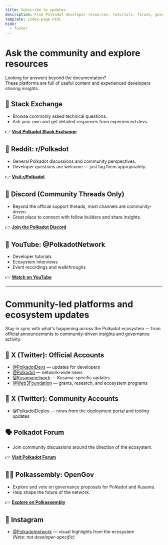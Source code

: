 ```yaml
---
title: Subscribe to updates
description: Find Polkadot developer resources, tutorials, forums, governance proposals, and community platforms like StackExchange, Reddit, and YouTube.
template: index-page.html
hide:
  - footer
---
```


# Ask the community and explore resources

Looking for answers beyond the documentation?  
These platforms are full of useful content and experienced developers sharing insights.

## 🧠 Stack Exchange

- Browse commonly asked technical questions.
- Ask your own and get detailed responses from experienced devs.

👉 **[Visit Polkadot Stack Exchange](https://substrate.stackexchange.com/)**

## 🧵 Reddit: r/Polkadot

- General Polkadot discussions and community perspectives.
- Developer questions are welcome — just tag them appropriately.

👉 **[Visit r/Polkadot](https://www.reddit.com/r/Polkadot/)**

## 💬 Discord (Community Threads Only)

- Beyond the official support threads, most channels are community-driven.
- Great place to connect with fellow builders and share insights.

👉 **[Join the Polkadot Discord](https://polkadot-discord.w3f.tools/)**

## 🎥 YouTube: @PolkadotNetwork

- Developer tutorials
- Ecosystem interviews
- Event recordings and walkthroughs

👉 **[Watch on YouTube](https://www.youtube.com/@PolkadotNetwork)**

---

# Community-led platforms and ecosystem updates

Stay in sync with what's happening across the Polkadot ecosystem — from official announcements to community-driven insights and governance activity.

## 🔷 X (Twitter): Official Accounts

- [@PolkadotDevs](https://twitter.com/PolkadotDevs) — updates for developers
- [@Polkadot](https://twitter.com/Polkadot) — network-wide news
- [@Kusamanetwork](https://twitter.com/kusamanetwork) — Kusama-specific updates
- [@Web3Foundation](https://twitter.com/web3foundation) — grants, research, and ecosystem programs

## 🔁 X (Twitter): Community Accounts

- [@PolkadotDeploy](https://twitter.com/PolkadotDeploy) — news from the deployment portal and tooling updates

## 🗣️ Polkadot Forum

- Join community discussions around the direction of the ecosystem.

👉 **[Visit Polkadot Forum](https://forum.polkadot.network/)**

## 🧑‍⚖️ Polkassembly: OpenGov

- Explore and vote on governance proposals for Polkadot and Kusama.
- Help shape the future of the network.

👉 **[Explore on Polkassembly](https://polkadot.polkassembly.io/)**

## 📸 Instagram

- [@Polkadotnetwork](https://www.instagram.com/polkadotnetwork) — visual highlights from the ecosystem  
  _(Note: not developer-specific)_